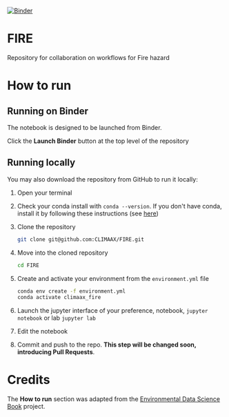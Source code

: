[![Binder](https://mybinder.org/badge_logo.svg)](https://mybinder.org/v2/gh/CLIMAAX/FIRE/main?labpath=FIRE_notebook.ipynb)

# FIRE
Repository for collaboration on workflows for Fire hazard

# How to run

## Running on Binder
The notebook is designed to be launched from Binder. 

Click the **Launch Binder** button at the top level of the repository

## Running locally
You may also download the repository from GitHub to run it locally:
1. Open your terminal

2. Check your conda install with `conda --version`. If you don't have conda, install it by following these instructions (see [here](https://docs.conda.io/en/latest/miniconda.html))

3. Clone the repository
    ```bash
    git clone git@github.com:CLIMAAX/FIRE.git
    ```

4. Move into the cloned repository
    ```bash
    cd FIRE
    ```

5. Create and activate your environment from the `environment.yml` file
    ```bash
    conda env create -f environment.yml
    conda activate climaax_fire
    ```  

6. Launch the jupyter interface of your preference, notebook, `jupyter notebook` or lab `jupyter lab`
7. Edit the notebook
8. Commit and push to the repo. **This step will be changed soon, introducing Pull Requests**.

# Credits
The **How to run** section was adapted from the [Environmental Data Science Book](https://edsbook.org/welcome.html) project.
